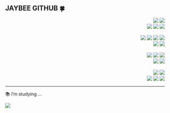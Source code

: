 ## JAYBEE GITHUB 🍀



<p align="right">
<img src="https://img.shields.io/badge/Spring-green?style=for-the-badge&logo=spring&logoColor=white"/>
<img src="https://img.shields.io/badge/SpringBoot-green?style=for-the-badge&logo=SpringBoot&logoColor=white"/>
  <br>
<img src="https://img.shields.io/badge/Java-f39c12?style=for-the-badge&logo=java"/>
<img src="https://img.shields.io/badge/Javascript-F7DF1E?style=for-the-badge&logo=javascript&logoColor=black"/>
<img src="https://img.shields.io/badge/jquery-0769AD?style=for-the-badge&logo=jquery&logoColor=white"/>
  <br>
  <br>
<img src="https://img.shields.io/badge/Tomcat-F8DC75?style=for-the-badge&logo=Apache%20Tomcat&logoColor=black"/>
<img src="https://img.shields.io/badge/Apache-D22128?style=for-the-badge&logo=Apache&logoColor=white"/>
<img src="https://img.shields.io/badge/NGINX-009639?style=for-the-badge&logo=NGINX&logoColor=white"/>
<img src="https://img.shields.io/badge/Jenkins-D24939?style=for-the-badge&logo=Jenkins&logoColor=white"/>
  <br>
<img src="https://img.shields.io/badge/Gradle-02303A?style=for-the-badge&logo=Gradle&logoColor=white"/>
<img src="https://img.shields.io/badge/apachemaven-C71A36?style=for-the-badge&logo=apachemaven&logoColor=white"/>
<br>
 <br>
<img src="https://img.shields.io/badge/MSSQL-CC2927?style=for-the-badge&logo=Microsoft%20SQL%20Server&logoColor=white"/>
<img src="https://img.shields.io/badge/Oracle-CC2927?style=for-the-badge&logo=Oracle&logoColor=white"/>
<img src="https://img.shields.io/badge/MariaDB-003545?style=for-the-badge&logo=MariaDB&logoColor=white"/>
<br>
<img src="https://img.shields.io/badge/Linux-black?style=for-the-badge&logo=Linux&logoColor=white"/>
<img src="https://img.shields.io/badge/rockylinux-10B981?style=for-the-badge&logo=rockylinux&logoColor=white"/>
 <br>
 <br>
<img src="https://img.shields.io/badge/intellij-000000?style=for-the-badge&logo=intellijidea&logoColor=white"/>
<img src="https://img.shields.io/badge/eclipse-2C2255?style=for-the-badge&logo=eclipseide&logoColor=white"/> 
<br>
<img src="https://img.shields.io/badge/git-F05032?style=for-the-badge&logo=git&logoColor=white"/>
<img src="https://img.shields.io/badge/github-181717?style=for-the-badge&logo=github&logoColor=white"/> 
<img src="https://img.shields.io/badge/subversion-809CC9?style=for-the-badge&logo=subversion&logoColor=white"/> 
</p>

---
📚 I’m studying ...
<p align="left">
<img src="https://img.shields.io/badge/kotlin-7F52FF?style=for-the-badge&logo=kotlin&logoColor=white"/>
  
<!--
[![Top Langs](https://github-readme-stats.vercel.app/api/top-langs/?username=jong-bae)](https://github.com/anuraghazra/github-readme-stats)
[![Anurag's GitHub stats](https://github-readme-stats.vercel.app/api?username=jong-bae)](https://github.com/anuraghazra/github-readme-stats)
<img src=""/>
**jong-bae/jong-bae** is a ✨ _special_ ✨ repository because its `README.md` (this file) appears on your GitHub profile.

Here are some ideas to get you started:

- 🔭 I’m currently working on ...
- 🌱 I’m currently learning ...
- 👯 I’m looking to collaborate on ...
- 🤔 I’m looking for help with ...
- 💬 Ask me about ...
- 📫 How to reach me: ...
- 😄 Pronouns: ...
- ⚡ Fun fact: ...
-->
